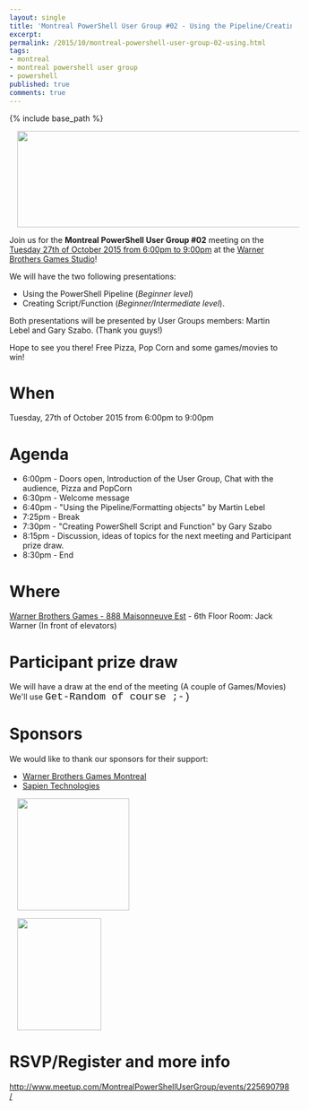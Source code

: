 ```yaml
---
layout: single
title: 'Montreal PowerShell User Group #02 - Using the Pipeline/Creating Script and Function'
excerpt: 
permalink: /2015/10/montreal-powershell-user-group-02-using.html
tags: 
- montreal
- montreal powershell user group
- powershell
published: true
comments: true
---
```

{% include base_path %} 
 
<a href="{{ base_path }}/images/2015/20151020_Montreal_PowerShell_User_Group_%2302_-_Using_the_PipelineCreating_Script_and_Function/mtlpug__1504757369__-1600x438.jpg" imageanchor="1" style="margin-left: 1em; margin-right: 1em;"><img border="0" height="172" src="{{ base_path }}/images/2015/20151020_Montreal_PowerShell_User_Group_%2302_-_Using_the_PipelineCreating_Script_and_Function/mtlpug__2062982231__-640x175.jpg" width="640" /></a>

Join us for the <b>Montreal PowerShell User Group #02</b> meeting on the <u>Tuesday 27th of October 2015 from 6:00pm to 9:00pm</u> at the <u>Warner Brothers Games Studio</u>!

We will have the two following presentations:
* Using the PowerShell Pipeline (<i>Beginner level</i>)
* Creating Script/Function (<i>Beginner/Intermediate level</i>).

Both presentations will be presented by User Groups members: Martin Lebel and Gary Szabo. (Thank you guys!)

Hope to see you there! Free Pizza, Pop Corn and some games/movies to win!

# When

Tuesday, 27th of October 2015 from 6:00pm to 9:00pm

# Agenda

* 6:00pm - Doors open, Introduction of the User Group, Chat with the audience, Pizza and PopCorn
* 6:30pm - Welcome message
* 6:40pm - "Using the Pipeline/Formatting objects" by Martin Lebel
* 7:25pm - Break
* 7:30pm - "Creating PowerShell Script and Function" by Gary Szabo
* 8:15pm - Discussion, ideas of topics for the next meeting and Participant prize draw.
* 8:30pm - End

# Where

<a href="https://www.google.ca/maps/place/WB+Games+Montr%C3%A9al/@45.5165241,-73.5612371,17z/data=!3m1!4b1!4m2!3m1!1s0x4cc91bb2589124bb:0x25949bac8df91a78" target="_blank">Warner Brothers Games - 888 Maisonneuve Est</a> - 6th Floor
Room: Jack Warner (In front of elevators)

# Participant prize draw
We will have a draw at the end of the meeting (A couple of Games/Movies) We'll use <span style="font-family: Courier New, Courier, monospace; font-size: large;">Get-Random of course ;-)

# Sponsors

We would like to thank our sponsors for their support:

* <a href="http://wbgamesmontreal.com/" target="_blank">Warner Brothers Games Montreal</a>
* <a href="https://www.sapien.com/" target="_blank">Sapien Technologies</a>

<a href="{{ base_path }}/images/2015/20151020_Montreal_PowerShell_User_Group_%2302_-_Using_the_PipelineCreating_Script_and_Function/oFFOHxsV__1852180263__-250x250.png" imageanchor="1" style="margin-left: 1em; margin-right: 1em;"><img border="0" src="{{ base_path }}/images/2015/20151020_Montreal_PowerShell_User_Group_%2302_-_Using_the_PipelineCreating_Script_and_Function/oFFOHxsV__1852180263__-250x250.png" height="200" width="200" /></a>

<a href="{{ base_path }}/images/2015/20151020_Montreal_PowerShell_User_Group_%2302_-_Using_the_PipelineCreating_Script_and_Function/WB_Games_Montreal_logo__347989734__-240x320.png" imageanchor="1" style="margin-left: 1em; margin-right: 1em;"><img border="0" src="{{ base_path }}/images/2015/20151020_Montreal_PowerShell_User_Group_%2302_-_Using_the_PipelineCreating_Script_and_Function/WB_Games_Montreal_logo__347989734__-240x320.png" height="200" width="150" /></a>


# RSVP/Register and more info

<a href="http://www.meetup.com/MontrealPowerShellUserGroup/events/225690798/" target="_blank">http://www.meetup.com/MontrealPowerShellUserGroup/events/225690798/</a></b>